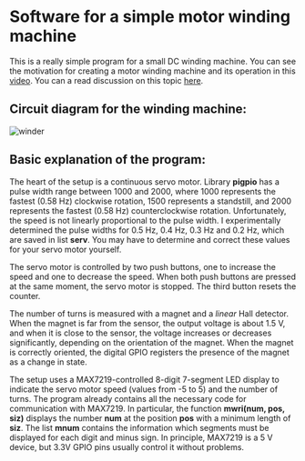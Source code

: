 # Software for a simple motor winding machine

This is a really simple program for a small DC winding machine. You can see the motivation for creating a motor winding machine and its operation in this [video](https://youtu.be/0TUpQcnt1OU). You can a read discussion on this topic [here](https://forum.mrhmag.com/post/customization-of-small-dc-motors-12365024).

## Circuit diagram for the winding machine:

![winder](https://user-images.githubusercontent.com/18025812/172836431-235539c4-483f-41a5-9025-f2d3fb3eab5d.png)

## Basic explanation of the program:

The heart of the setup is a continuous servo motor. Library **pigpio** has a pulse width range between 1000 and 2000, where 1000 represents the fastest (0.58 Hz) clockwise rotation, 1500 represents a standstill, and 2000 represents the fastest (0.58 Hz) counterclockwise rotation.  Unfortunately, the speed is not linearly proportional to the pulse width.  I experimentally determined the pulse widths for 0.5 Hz, 0.4 Hz, 0.3 Hz and 0.2 Hz, which are saved in list **serv**.  You may have to determine and correct these values for your servo motor yourself.

The servo motor is controlled by two push buttons, one to increase the speed and one to decrease the speed.  When both push buttons are pressed at the same moment, the servo motor is stopped. The third button resets the counter.

The number of turns is measured with a magnet and a *linear* Hall detector.  When the magnet is far from the sensor, the output voltage is about 1.5 V, and when it is close to the sensor, the voltage increases or decreases significantly, depending on the orientation of the magnet. When the magnet is correctly oriented, the digital GPIO registers the presence of the magnet as a change in state.

The setup uses a MAX7219-controlled 8-digit 7-segment LED display to indicate the servo motor speed (values from -5 to 5) and the number of turns.  The program already contains all the necessary code for communication with MAX7219.  In particular, the function **mwri(num, pos, siz)** displays the number **num** at the position **pos** with a minimum length of **siz**. The list **mnum** contains the information which segments must be displayed for each digit and minus sign. In principle, MAX7219 is a 5 V device, but 3.3V GPIO pins usually control it without problems.
